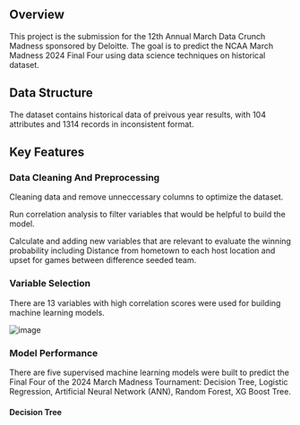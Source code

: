 ## Overview

This project is the submission for the 12th Annual March Data Crunch Madness sponsored by Deloitte. The goal is to predict the NCAA March Madness 2024 Final Four using data science techniques on historical dataset.  

## Data Structure

The dataset contains historical data of preivous year results, with 104 attributes and 1314 records in inconsistent format. 

## Key Features
### Data Cleaning And Preprocessing 

Cleaning data and remove unneccessary columns to optimize the dataset. 

Run correlation analysis to filter variables that would be helpful to build the model. 

Calculate and adding new variables that are relevant to evaluate the winning probability including Distance from hometown to each host location and upset for games between difference seeded team.

### Variable Selection

There are 13 variables with high correlation scores were used for building machine learning models. 

![image](https://github.com/user-attachments/assets/7a4230ec-83bb-492f-a4b7-0a8c1f41799e)

### Model Performance 

There are five supervised machine learning models were built to predict the Final Four of the 2024 March Madness Tournament: Decision Tree, Logistic Regression, Artificial Neural Network (ANN), Random Forest, XG Boost Tree. 

#### Decision Tree






